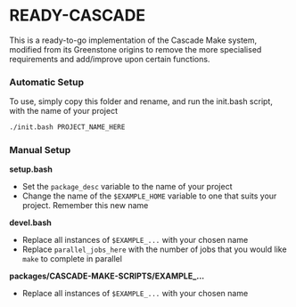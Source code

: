 # READY-CASCADE

This is a ready-to-go implementation of the Cascade Make system, modified from its Greenstone origins to remove the more specialised requirements and add/improve upon certain functions.

### Automatic Setup

To use, simply copy this folder and rename, and run the init.bash script, with the name of your project

```bash
./init.bash PROJECT_NAME_HERE
```

### Manual Setup

**setup.bash**
* Set the `package_desc` variable to the name of your project
* Change the name of the `$EXAMPLE_HOME` variable to one that suits your project. Remember this new name

**devel.bash**
* Replace all instances of `$EXAMPLE_...` with your chosen name
* Replace `parallel_jobs_here` with the number of jobs that you would like `make` to complete in parallel

**packages/CASCADE-MAKE-SCRIPTS/EXAMPLE_...**
* Replace all instances of `$EXAMPLE_...` with your chosen name
